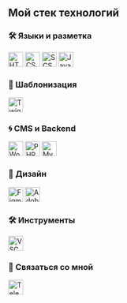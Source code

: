 <!-- Главное описание проекта -->
<h2>Мой стек технологий</h2>

<h3>🛠️ Языки и разметка</h3>
<p>
  <img src="https://cdn.simpleicons.org/html5/E34F26" height="30" alt="HTML">
  <img src="https://cdn.simpleicons.org/css3/1572B6" height="30" alt="CSS">
  <img src="https://cdn.simpleicons.org/sass/CC6699" height="30" alt="SCSS">
  <img src="https://cdn.simpleicons.org/javascript/F7DF1E" height="30" alt="JavaScript">
</p>

<h3>🤖 Шаблонизация</h3>
<p>
  <img src="https://cdn.simpleicons.org/twig/8B9293" height="30" alt="Twig">
</p>

<h3>🌀 CMS и Backend</h3>
<p>
  <img src="https://cdn.simpleicons.org/wordpress/21759B" height="30" alt="WordPress">
  <img src="https://cdn.simpleicons.org/php/777BB4" height="30" alt="PHP">
  <img src="https://cdn.simpleicons.org/mysql/4479A1" height="30" alt="MySQL">
</p>

<h3>🎨 Дизайн</h3>
<p>
  <img src="https://cdn.simpleicons.org/figma/F24E1E" height="30" alt="Figma">
  <img src="https://cdn.simpleicons.org/adobe/FF0000" height="30" alt="Adobe">
</p>

<h3>🛠️ Инструменты</h3>
<p>
  <img src="https://cdn.simpleicons.org/visualstudiocode/007ACC" height="30" alt="VSCode">
</p>

<h3>📩 Связаться со мной</h3>
<p>
  <a href="https://t.me/your_username">
    <img src="https://cdn.simpleicons.org/telegram/26A5E4" height="30" alt="Telegram">
  </a>
</p>
